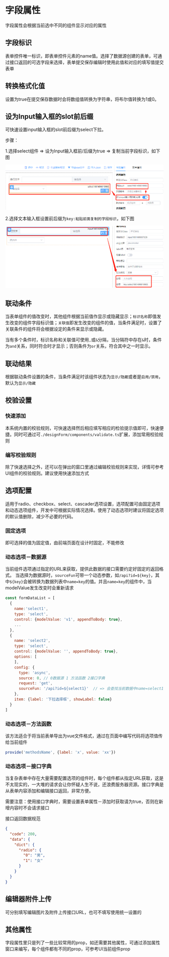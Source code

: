 # 字段属性

字段属性会根据当前选中不同的组件显示对应的属性

## 字段标识

表单控件唯一标识，即表单控件元素的name值。选择了数据源创建的表单，可通过接口返回的可选字段来选择，表单提交保存编辑时使用此值和对应的填写值提交表单

## 转换格式化值

设置为true在提交保存数据时会将数组值转换为字符串，将布尔值转换为1或0。

## 设为Input输入框的slot前后缀

可快速设置input输入框的slot前后缀为select下拉。

步骤：

1.选择select组件 => 设为Input输入框前/后缀为true => 复制当前字段标识，如下图

![](./img/img7.png)

2.选择文本输入框设置前后缀为`key:粘贴前面复制的字段标识`，如下图

![](./img/img8.png)


## 联动条件

当表单组件的值改变时，其他组件根据当前值作显示或隐藏显示；`标识名称`即值发生改变的组件字段标识值；`关联值`即发生改变的组件的值，当条件满足时，设置了关联条件的组件将会根据设定的条件来显示或隐藏。

当有多个条件时，标识名称和关联值可使用`,`或`&`分隔，当分隔符中存在`&`时，条件为`and`关系，同时符合时才显示；否则条件为`or`关系，符合其中之一时显示。

## 联动结果

根据联动条件设置的条件，当条件满足时该组件状态为`显示/隐藏`或者是`启用/禁用`，默认为`显示/隐藏`

## 校验设置

### 快速添加

本系统内置的校验规则，可快速选择然后相应填写相应的检验提示值即可，快速便捷。同时可通过可`./designForm/components/validate.ts`扩展，添加常用校验规则

### 编写校验规则

除了快速选择之外，还可以在弹出的窗口里通过编辑校验规则来实现，详情可参考UI组件的校验规则。建议使用快速添加方式

## 选项配置

适用于radio、checkbox、select、cascader选项设置，选项配置可由固定选项和动态选项组件，开发中可根据实际情况选择。使用了动态选项时建议将固定选项的默认值删除，减少不必要的代码。

### 固定选项

即可选择的值为固定值，由前端页面在设计时固定，不能修改

### 动态选项－数据源

当前组件选项通过指定的URL来获取，提供此数据的接口需要约定好固定的返回格式。
当选择为数据源时，`sourceFun`可带一个动态参数，如`/api?id=${key}`，其中`${key}`会被转换为数据列表中`name=key`的值。并且`name=key`的组件中，当modelValue发生改变时会重新请求

```javascript
const formDataList = [
  {
    name:'select1',
    type: 'select',
    control: {modelValue: 'v1', appendToBody: true},
    ...
  },
  {
    name: 'select2',
    type: 'select',
    control: {modelValue: '', appendToBody: true},
    options: [
    ],
    config: {
      type: 'async',
      source: 0, // 0数据源 1 方法函数 2接口字典
      request: 'get',
      sourceFun: '/api?id=${select1}'  // => 会查找当前数据中name=select1的组件，取modelValue的值，即/api?id=v1
    },
    item: {label: '下拉选择框', showLabel: false}
  }
]
```

### 动态选项－方法函数

该方法适合于将当前表单导出为vue文件格式，通过在页面中编写代码将选项值传给当前组件

```javascript
provide('methodsName', {label: 'x', value: 'xx'})
```

### 动态选项－接口字典

当复杂表单中存在大量需要配置选项的组件时，每个组件都从指定URL获取，这是不太现实的，一大堆的请求会让你怀疑人生不说，还浪费服务器资源。接口字典是从表单内容添加和编辑接口返回，非常方便。

需要注意：使用接口字典时，需要设置表单属性－添加时获取请为true，否则在新增内容时不会请求接口

接口返回数据规范

```json
{
  "code": 200,
  "data": {
    "dict": {
      "radio": {
        "0": "男",
        "1": "女"
      }
    }
  }
}
```

## 编辑器附件上传

可分别填写编辑图片及附件上传接口URL，也可不填写使用统一设置的

## 其他属性

字段属性里只是列了一些比较常用的prop，如还需要其他属性，可通过添加属性窗口来编写，每个组件都有不同的prop，可参考UI当前组件prop
　　

